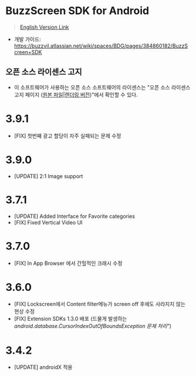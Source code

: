 # BuzzScreen SDK for Android
> [English Version Link](README_EN.md)
- 개발 가이드: https://buzzvil.atlassian.net/wiki/spaces/BDG/pages/384860182/BuzzScreen+SDK

## 오픈 소스 라이센스 고지
- 이 소프트웨어가 사용하는 오픈 소스 소프트웨어의 라이센스는 "오픈 소스 라이센스 고지 페이지 ([원본 파일](docs/3rd_party_licenses.html)|[렌더링 버전](https://htmlpreview.github.io/?https://github.com/Buzzvil/buzzscreen-sdk-publisher/blob/master/docs/3rd_party_licenses.html))"에서 확인할 수 있다.

# 3.9.1
* [FIX] 첫번째 광고 할당이 자주 실패되는 문제 수정


# 3.9.0
* [UPDATE] 2:1 Image support


# 3.7.1
* [UPDATE] Added Interface for Favorite categories
* [FIX] Fixed Vertical Video UI


# 3.7.0
* [FIX] In App Browser 에서 간헐적인 크래시 수정


# 3.6.0
* [FIX] Lockscreen에서 Content filter메뉴가 screen off 후에도 사라지지 않는 현상 수정
* [FIX] Extension SDKs 1.3.0 배포 (드물게 발생하는 *android.database.CursorIndexOutOfBoundsException 문제 처리”*)


# 3.4.2
* [UPDATE] androidX 적용
